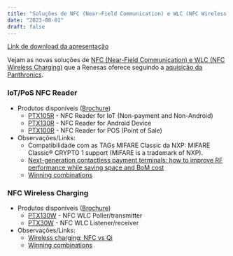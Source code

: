 ```yaml
---
title: "Soluções de NFC (Near-Field Communication) e WLC (NFC Wireless Charging)"
date: "2023-08-01"
draft: false
---
```


[Link de download da apresentação](../assets/material/NFC_WLC_Introduction.pdf)

Vejam as novas soluções de [NFC (Near-Field Communication) e WLC (NFC Wireless Charging)](https://www.renesas.com/br/en/products/wireless-connectivity/nfc) que a Renesas oferece seguindo a [aquisição da Panthronics](https://www.renesas.com/br/en/about/press-room/renesas-completes-acquisition-panthronics).

### IoT/PoS NFC Reader
- Produtos disponíveis ([Brochure](https://www.renesas.com/br/en/document/ovr/nfc-reader-product-overview?r=25427301))
  - [PTX105R](https://www.renesas.com/br/en/products/wireless-connectivity/nfc/ptx105r-mid-power-multi-protocol-nfc-forum-compliant-reader) - NFC Reader for IoT (Non-payment and Non-Android)
  - [PTX130R](https://www.renesas.com/br/en/products/wireless-connectivity/nfc/ptx130r-high-performance-high-efficiency-high-power-multi-protocol-nfc-forum-compliant-reader) - NFC Reader for Android Device
  - [PTX100R](https://www.renesas.com/br/en/products/wireless-connectivity/nfc/ptx100r-high-performance-high-power-multi-protocol-nfc-forum-reader) - NFC Reader for POS (Point of Sale)
- Observações/Links:
  - Compatibilidade com as TAGs MIFARE Classic da NXP: MIFARE Classic® CRYPTO 1 support (MIFARE is a trademark of NXP).
  - [Next-generation contactless payment terminals: how to improve RF performance while saving space and BoM cost](https://www.renesas.com/br/en/document/whp/next-generation-contactless-payment-terminals-how-improve-rf-performance-while-saving-space-and-bom?r=25427301)
  - [Winning combinations](https://www.renesas.com/br/en/applications?wc=NFC)

### NFC Wireless Charging
- Produtos disponíveis ([Brochure](https://www.renesas.com/br/en/document/ovr/nfc-wireless-charging-wlc-product-overview?r=25427301))
  - [PTX130W](https://www.renesas.com/br/en/products/wireless-connectivity/nfc/ptx130w-high-efficiency-high-performance-high-power-nfc-wlc-frontend-solution-multi-protocol-reader-function) - NFC WLC Poller/transmitter
  - [PTX30W](https://www.renesas.com/br/en/products/wireless-connectivity/nfc/ptx30w-highly-integrated-scalable-nfc-wlc-listener-i-c-interface-and-board-pmic-ldo) - NFC WLC Listener/receiver
- Observações/Links:
  - [Wireless charging: NFC vs Qi](https://www.renesas.com/br/en/document/bro/wireless-charging-nfc-vs-qi?r=25427301)
  - [Winning combinations](https://www.renesas.com/br/en/applications?wc=NFC)
